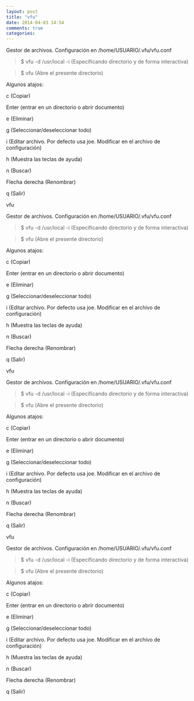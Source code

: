 ```yaml
---
layout: post
title: "vfu"
date: 2014-04-03 14:54
comments: true
categories: 
---
```

Gestor de archivos. Configuración en /home/USUARIO/.vfu/vfu.conf 

>$ vfu -d /usr/local -i (Especificando directorio y de forma interactiva)

>$ vfu (Abre el presente directorio)

Algunos atajos: 

c (Copiar) 

Enter (entrar en un directorio o abrir documento) 

e (Eliminar) 

g (Seleccionar/deseleccionar todo) 

i (Editar archivo. Por defecto usa joe. Modificar en el archivo de configuración) 

h (Muestra las teclas de ayuda) 

n (Buscar) 

Flecha derecha (Renombrar) 

q (Salir) 

vfu 

Gestor de archivos. Configuración en /home/USUARIO/.vfu/vfu.conf 

>$ vfu -d /usr/local -i (Especificando directorio y de forma interactiva)

>$ vfu (Abre el presente directorio)

Algunos atajos: 

c (Copiar) 

Enter (entrar en un directorio o abrir documento) 

e (Eliminar) 

g (Seleccionar/deseleccionar todo) 

i (Editar archivo. Por defecto usa joe. Modificar en el archivo de configuración) 

h (Muestra las teclas de ayuda) 

n (Buscar) 

Flecha derecha (Renombrar) 

q (Salir) 

vfu 

Gestor de archivos. Configuración en /home/USUARIO/.vfu/vfu.conf 

>$ vfu -d /usr/local -i (Especificando directorio y de forma interactiva)

>$ vfu (Abre el presente directorio)

Algunos atajos: 

c (Copiar) 

Enter (entrar en un directorio o abrir documento) 

e (Eliminar) 

g (Seleccionar/deseleccionar todo) 

i (Editar archivo. Por defecto usa joe. Modificar en el archivo de configuración) 

h (Muestra las teclas de ayuda) 

n (Buscar) 

Flecha derecha (Renombrar) 

q (Salir) 

vfu 

Gestor de archivos. Configuración en /home/USUARIO/.vfu/vfu.conf 

>$ vfu -d /usr/local -i (Especificando directorio y de forma interactiva)

>$ vfu (Abre el presente directorio)

Algunos atajos: 

c (Copiar) 

Enter (entrar en un directorio o abrir documento) 

e (Eliminar) 

g (Seleccionar/deseleccionar todo) 

i (Editar archivo. Por defecto usa joe. Modificar en el archivo de configuración) 

h (Muestra las teclas de ayuda) 

n (Buscar) 

Flecha derecha (Renombrar) 

q (Salir) 

